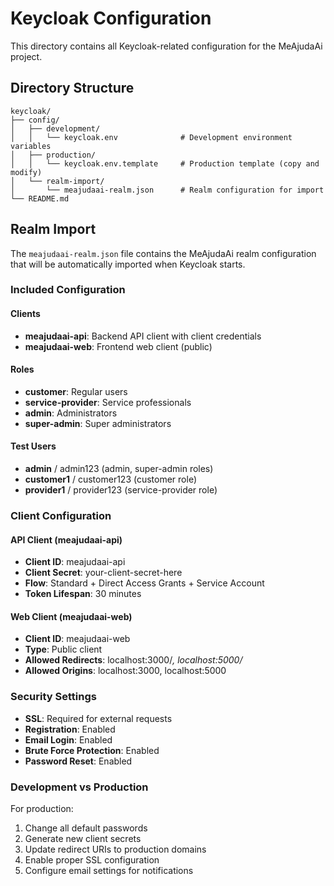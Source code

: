 # Keycloak Configuration

This directory contains all Keycloak-related configuration for the MeAjudaAi project.

## Directory Structure

```
keycloak/
├── config/
│   ├── development/
│   │   └── keycloak.env              # Development environment variables
│   ├── production/
│   │   └── keycloak.env.template     # Production template (copy and modify)
│   └── realm-import/
│       └── meajudaai-realm.json      # Realm configuration for import
└── README.md
```

## Realm Import

The `meajudaai-realm.json` file contains the MeAjudaAi realm configuration that will be automatically imported when Keycloak starts.

### Included Configuration

#### Clients
- **meajudaai-api**: Backend API client with client credentials
- **meajudaai-web**: Frontend web client (public)

#### Roles
- **customer**: Regular users
- **service-provider**: Service professionals  
- **admin**: Administrators
- **super-admin**: Super administrators

#### Test Users
- **admin** / admin123 (admin, super-admin roles)
- **customer1** / customer123 (customer role)
- **provider1** / provider123 (service-provider role)

### Client Configuration

#### API Client (meajudaai-api)
- **Client ID**: meajudaai-api
- **Client Secret**: your-client-secret-here
- **Flow**: Standard + Direct Access Grants + Service Account
- **Token Lifespan**: 30 minutes

#### Web Client (meajudaai-web)  
- **Client ID**: meajudaai-web
- **Type**: Public client
- **Allowed Redirects**: localhost:3000/*, localhost:5000/*
- **Allowed Origins**: localhost:3000, localhost:5000

### Security Settings

- **SSL**: Required for external requests
- **Registration**: Enabled
- **Email Login**: Enabled
- **Brute Force Protection**: Enabled
- **Password Reset**: Enabled

### Development vs Production

For production:
1. Change all default passwords
2. Generate new client secrets
3. Update redirect URIs to production domains
4. Enable proper SSL configuration
5. Configure email settings for notifications
